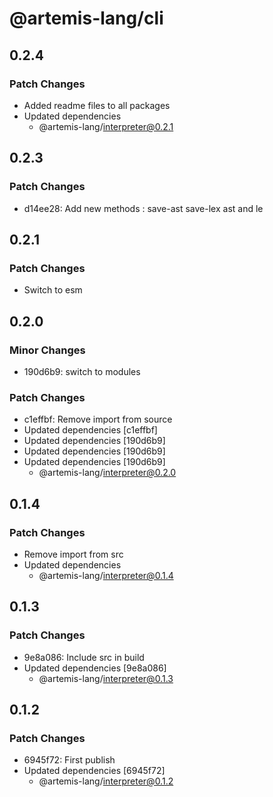 # @artemis-lang/cli

## 0.2.4

### Patch Changes

- Added readme files to all packages
- Updated dependencies
  - @artemis-lang/interpreter@0.2.1

## 0.2.3

### Patch Changes

- d14ee28: Add new methods : save-ast save-lex ast and le

## 0.2.1

### Patch Changes

- Switch to esm

## 0.2.0

### Minor Changes

- 190d6b9: switch to modules

### Patch Changes

- c1effbf: Remove import from source
- Updated dependencies [c1effbf]
- Updated dependencies [190d6b9]
- Updated dependencies [190d6b9]
- Updated dependencies [190d6b9]
  - @artemis-lang/interpreter@0.2.0

## 0.1.4

### Patch Changes

- Remove import from src
- Updated dependencies
  - @artemis-lang/interpreter@0.1.4

## 0.1.3

### Patch Changes

- 9e8a086: Include src in build
- Updated dependencies [9e8a086]
  - @artemis-lang/interpreter@0.1.3

## 0.1.2

### Patch Changes

- 6945f72: First publish
- Updated dependencies [6945f72]
  - @artemis-lang/interpreter@0.1.2
